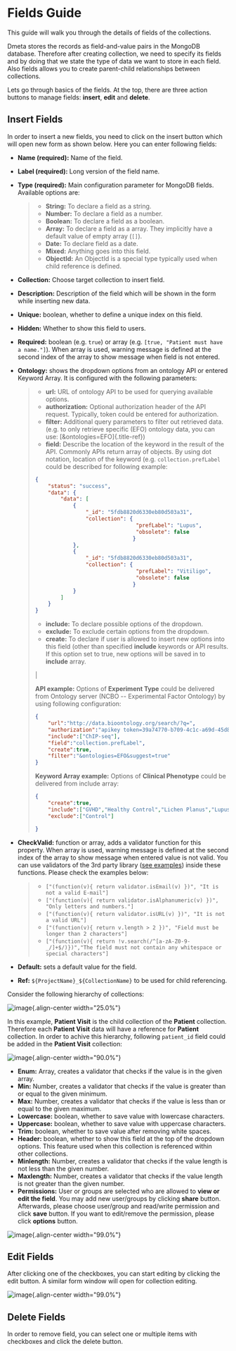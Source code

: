 # Fields Guide

This guide will walk you through the details of fields of the
collections.

Dmeta stores the records as field-and-value pairs in the MongoDB
database. Therefore after creating collection, we need to specify its
fields and by doing that we state the type of data we want to store in
each field. Also fields allows you to create parent-child relationships
between collections.

Lets go through basics of the fields. At the top, there are three action
buttons to manage fields: **insert**, **edit** and **delete**.

## Insert Fields

In order to insert a new fields, you need to click on the insert button
which will open new form as shown below. Here you can enter following
fields:

-   **Name (required):** Name of the field.

-   **Label (required):** Long version of the field name.

-   **Type (required):** Main configuration parameter for MongoDB
    fields. Available options are:

    > -   **String:** To declare a field as a string.
    > -   **Number:** To declare a field as a number.
    > -   **Boolean:** To declare a field as a boolean.
    > -   **Array:** To declare a field as a array. They implicitly have
    >     a default value of empty array (`[]`).
    > -   **Date:** To declare field as a date.
    > -   **Mixed:** Anything goes into this field.
    > -   **ObjectId:** An ObjectId is a special type typically used
    >     when child reference is defined.

-   **Collection:** Choose target collection to insert field.

-   **Description:** Description of the field which will be shown in the
    form while inserting new data.

-   **Unique:** boolean, whether to define a unique index on this field.

-   **Hidden:** Whether to show this field to users.

-   **Required:** boolean (e.g. `true`) or array (e.g.
    `[true, "Patient must have a name."]`). When array is used, warning
    message is defined at the second index of the array to show message
    when field is not entered.

-   **Ontology:** shows the dropdown options from an ontology API or
    entered Keyword Array. It is configured with the following
    parameters:

    > -   **url:** URL of ontology API to be used for querying available
    >     options.
    > -   **authorization:** Optional authorization header of the API
    >     request. Typically, token could be entered for authorization.
    > -   **filter:** Additional query parameters to filter out
    >     retrieved data. (e.g. to only retrieve specific (EFO) ontology
    >     data, you can use: [&ontologies=EFO]{.title-ref})
    > -   **field:** Describe the location of the keyword in the result
    >     of the API. Commonly APIs return array of objects. By using
    >     dot notation, location of the keyword (e.g.
    >     `collection.prefLabel` could be described for following
    >     example:
    >
    > ``` json
    > {
    >     "status": "success",
    >     "data": {
    >         "data": [
    >             {
    >                 "_id": "5fdb8820d6330eb80d503a31",
    >                 "collection": {
    >                                 "prefLabel": "Lupus",
    >                                 "obsolete": false
    >                                }
    >             },
    >             {
    >                 "_id": "5fdb8820d6330eb80d503a31",
    >                 "collection": {
    >                                 "prefLabel": "Vitiligo",
    >                                 "obsolete": false
    >                                }
    >             }
    >         ]
    >     }
    > }
    > ```
    >
    > -   **include:** To declare possible options of the dropdown.
    > -   **exclude:** To exclude certain options from the dropdown.
    > -   **create:** To declare if user is allowed to insert new
    >     options into this field (other than specified **include**
    >     keywords or API results. If this option set to true, new
    >     options will be saved in to **include** array.
    >
    > | 
    >
    > **API example:** Options of **Experiment Type** could be delivered
    > from Ontology server (NCBO -- Experimental Factor Ontology) by
    > using following configuration:
    >
    > ``` json
    > {
    >     "url":"http://data.bioontology.org/search/?q=",
    >     "authorization":"apikey token=39a74770-b709-4c1c-a69d-45d8e117e87a",
    >     "include":["ChIP-seq"],
    >     "field":"collection.prefLabel",
    >     "create":true,
    >     "filter":"&ontologies=EFO&suggest=true"
    > }
    > ```
    >
    > **Keyword Array example:** Options of **Clinical Phenotype** could
    > be delivered from include array:
    >
    > ``` json
    > {   
    >     "create":true,
    >     "include":["GVHD","Healthy Control","Lichen Planus","Lupus","Vitiligo"],
    >     "exclude":["Control"]
    >
    > }
    > ```

-   **CheckValid:** function or array, adds a validator function for
    this property. When array is used, warning message is defined at the
    second index of the array to show message when entered value is not
    valid. You can use validators of the 3rd party library ([see
    examples](https://www.npmjs.com/package/validator)) inside these
    functions. Please check the examples below:

    > -   `["(function(v){ return validator.isEmail(v) })", "It is not a valid E-mail"]`
    > -   `["(function(v){ return validator.isAlphanumeric(v) })", "Only letters and numbers."]`
    > -   `["(function(v){ return validator.isURL(v) })", "It is not a valid URL"]`
    > -   `["(function(v){ return v.length > 2 })", "Field must be longer than 2 characters"]`
    > -   `["(function(v){ return !v.search(/^[a-zA-Z0-9-_/]+$/)})","The field must not contain any whitespace or special characters"]`

-   **Default:** sets a default value for the field.

-   **Ref:** `${ProjectName}_${CollectionName}` to be used for child
    referencing.

Consider the following hierarchy of collections:

![image](images/fields_reference.png){.align-center width="25.0%"}

In this example, **Patient Visit** is the child collection of the
**Patient** collection. Therefore each **Patient Visit** data will have
a reference for **Patient** collection. In order to achive this
hierarchy, following `patient_id` field could be added in the **Patient
Visit** collection:

![image](images/fields_reference_example.png){.align-center
width="90.0%"}

-   **Enum:** Array, creates a validator that checks if the value is in
    the given array.
-   **Min:** Number, creates a validator that checks if the value is
    greater than or equal to the given minimum.
-   **Max:** Number, creates a validator that checks if the value is
    less than or equal to the given maximum.
-   **Lowercase:** boolean, whether to save value with lowercase
    characters.
-   **Uppercase:** boolean, whether to save value with uppercase
    characters.
-   **Trim:** boolean, whether to save value after removing white
    spaces.
-   **Header:** boolean, whether to show this field at the top of the
    dropdown options. This feature used when this collection is
    referenced within other collections.
-   **Minlength:** Number, creates a validator that checks if the value
    length is not less than the given number.
-   **Maxlength:** Number, creates a validator that checks if the value
    length is not greater than the given number.
-   **Permissions:** User or groups are selected who are allowed to
    **view or edit the field**. You may add new user/groups by clicking
    **share** button. Afterwards, please choose user/group and
    read/write permission and click **save** button. If you want to
    edit/remove the permission, please click **options** button.

![image](images/fields_insert.png){.align-center width="99.0%"}

## Edit Fields

After clicking one of the checkboxes, you can start editing by clicking
the edit button. A similar form window will open for collection editing.

![image](images/fields_edit.png){.align-center width="99.0%"}

## Delete Fields

In order to remove field, you can select one or multiple items with
checkboxes and click the delete button.
